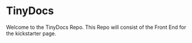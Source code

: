 # TinyDocs

Welcome to the TinyDocs Repo. This Repo will consist of the Front End for the kickstarter page.